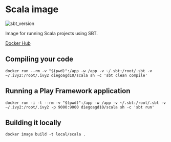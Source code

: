# Scala image

![sbt_version](https://img.shields.io/badge/sbt_version-1.2.8-blue.svg)

Image for running Scala projects using SBT.

[Docker Hub](https://hub.docker.com/r/diegoagd10/scala)

## Compiling your code

```
docker run --rm -v "$(pwd)":/app -w /app -v ~/.sbt:/root/.sbt -v ~/.ivy2:/root/.ivy2 diegoagd10/scala sh -c 'sbt clean compile'
```

## Running a Play Framework application

```
docker run -i -t --rm -v "$(pwd)":/app -w /app -v ~/.sbt:/root/.sbt -v ~/.ivy2:/root/.ivy2 -p 9000:9000 diegoagd10/scala sh -c 'sbt run'
```

## Building it locally

```
docker image build -t local/scala .
```